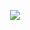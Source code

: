 <p align="center">
  <img src="https://raw.githubusercontent.com/haxeui/raylib-haxe/main/examples/font-loading/screen.png"/>
</p>

